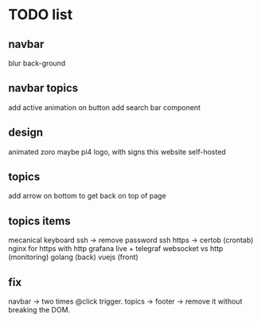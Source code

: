 # TODO list

## navbar
blur back-ground

## navbar topics
add active animation on button
add search bar component

## design
animated zoro
maybe pi4 logo, with signs this website self-hosted

## topics
add arrow on bottom to get back on top of page

## topics items
mecanical keyboard
ssh -> remove password ssh
https -> certob (crontab)
nginx for https with http
grafana live + telegraf websocket vs http (monitoring)
golang (back)
vuejs (front)

## fix
navbar -> two times @click trigger. 
topics -> footer -> remove it without breaking the DOM.